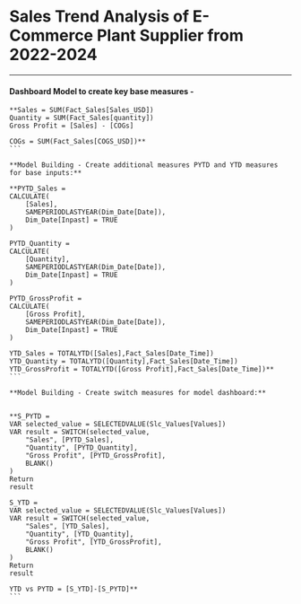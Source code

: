 # Sales Trend Analysis of E-Commerce Plant Supplier from 2022-2024 

---

#### Dashboard Model to create key base measures - 
    

    **Sales = SUM(Fact_Sales[Sales_USD])
    Quantity = SUM(Fact_Sales[quantity])
    Gross Profit = [Sales] - [COGs]
    
    COGs = SUM(Fact_Sales[COGS_USD])**
    ```
    
    **Model Building - Create additional measures PYTD and YTD measures for base inputs:**
    
    **PYTD_Sales = 
    CALCULATE(
        [Sales], 
        SAMEPERIODLASTYEAR(Dim_Date[Date]), 
        Dim_Date[Inpast] = TRUE
    )
    
    PYTD_Quantity = 
    CALCULATE(
        [Quantity], 
        SAMEPERIODLASTYEAR(Dim_Date[Date]), 
        Dim_Date[Inpast] = TRUE
    )
    
    PYTD_GrossProfit = 
    CALCULATE(
        [Gross Profit], 
        SAMEPERIODLASTYEAR(Dim_Date[Date]), 
        Dim_Date[Inpast] = TRUE
    )
    
    YTD_Sales = TOTALYTD([Sales],Fact_Sales[Date_Time])
    YTD_Quantity = TOTALYTD([Quantity],Fact_Sales[Date_Time])
    YTD_GrossProfit = TOTALYTD([Gross Profit],Fact_Sales[Date_Time])**
    ```
    
    **Model Building - Create switch measures for model dashboard:**
    
   
    **S_PYTD = 
    VAR selected_value = SELECTEDVALUE(Slc_Values[Values])
    VAR result = SWITCH(selected_value, 
        "Sales", [PYTD_Sales],
        "Quantity", [PYTD_Quantity],
        "Gross Profit", [PYTD_GrossProfit],
        BLANK()
    )
    Return 
    result 
    
    S_YTD = 
    VAR selected_value = SELECTEDVALUE(Slc_Values[Values])
    VAR result = SWITCH(selected_value, 
        "Sales", [YTD_Sales],
        "Quantity", [YTD_Quantity],
        "Gross Profit", [YTD_GrossProfit],
        BLANK()
    )
    Return 
    result 
    
    YTD vs PYTD = [S_YTD]-[S_PYTD]**
    ```
